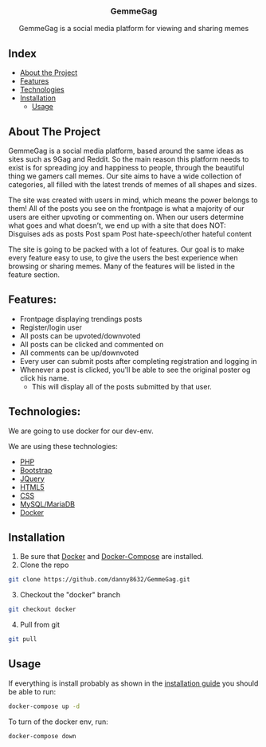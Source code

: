 <p align="center">
  <h3 align="center">GemmeGag</h3>

  <p align="center">GemmeGag is a social media platform for viewing and sharing memes</p>
</p>

## Index

* [About the Project](#about-the-project)
* [Features](#features)
* [Technologies](#technologies)
* [Installation](#installation)
    * [Usage](#usage)


## About The Project

GemmeGag is a social media platform, based around the same ideas as sites such as 9Gag and Reddit. So the main reason this platform needs to exist is for spreading joy and happiness to people, through the beautiful thing we gamers call memes.
Our site aims to have a wide collection of categories, all filled with the latest trends of memes of all shapes and sizes.

The site was created with users in mind, which means the power belongs to them! All of the posts you see on the frontpage is what a majority of our users are either upvoting or commenting on. When our users determine what goes and what doesn’t, we end up with a site that does NOT:
Disguises ads as posts
Post spam
Post hate-speech/other hateful content

The site is going to be packed with a lot of features. Our goal is to make every feature easy to use, to give the users the best experience when browsing or sharing memes.
Many of the features will be listed in the feature section.



## Features:

- Frontpage displaying trendings posts
- Register/login user
- All posts can be upvoted/downvoted
- All posts can be clicked and commented on
- All comments can be up/downvoted
- Every user can submit posts after completing registration and logging in
- Whenever a post is clicked, you'll be able to see the original poster og click his name.
    - This will display all of the posts submitted by that user.



## Technologies:

We are going to use docker for our dev-env.

We are using these technologies:
- [PHP](https://www.php.net)
- [Bootstrap](https://getbootstrap.com)
- [JQuery](https://jquery.com)
- [HTML5](https://en.wikipedia.org/wiki/HTML5)
- [CSS](https://en.wikipedia.org/wiki/Cascading_Style_Sheets)
- [MySQL/MariaDB](https://www.mysql.com)
- [Docker](https://www.docker.com)


## Installation

1. Be sure that [Docker](https://www.docker.com) and [Docker-Compose](https://docs.docker.com/compose) are installed.
2. Clone the repo
```sh
git clone https://github.com/danny8632/GemmeGag.git
```
3. Checkout the "docker" branch
```sh
git checkout docker
```
4. Pull from git
```sh
git pull
```

## Usage

If everything is install probably as shown in the [installation guide](#installation) you should be able to run:
```sh
docker-compose up -d
```

To turn of the docker env, run:
```sh
docker-compose down
```

